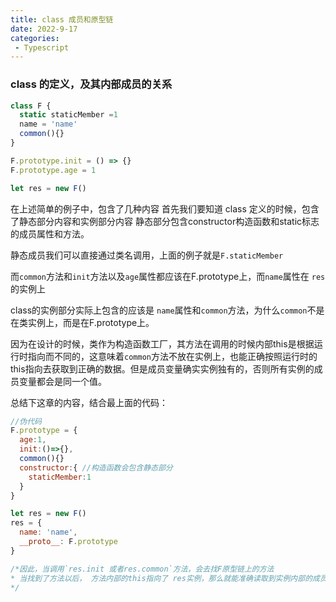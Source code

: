 ```yaml
---
title: class 成员和原型链
date: 2022-9-17
categories:
 - Typescript
---
```


### class 的定义，及其内部成员的关系

```js
class F {
  static staticMember =1
  name = 'name'
  common(){}
}

F.prototype.init = () => {}
F.prototype.age = 1

let res = new F()


```

在上述简单的例子中，包含了几种内容
首先我们要知道 class 定义的时候，包含了静态部分内容和实例部分内容
静态部分包含constructor构造函数和static标志的成员属性和方法。

静态成员我们可以直接通过类名调用，上面的例子就是`F.staticMember`

而`common`方法和`init`方法以及`age`属性都应该在F.prototype上，而`name`属性在 `res`的实例上

class的实例部分实际上包含的应该是 `name`属性和`common`方法，为什么`common`不是在类实例上，而是在F.prototype上。

因为在设计的时候，类作为构造函数工厂，其方法在调用的时候内部this是根据运行时指向而不同的，这意味着`common`方法不放在实例上，也能正确按照运行时的this指向去获取到正确的数据。但是成员变量确实实例独有的，否则所有实例的成员变量都会是同一个值。

总结下这章的内容，结合最上面的代码：
```js
//伪代码
F.prototype = {
  age:1,
  init:()=>{},
  common(){}
  constructor:{ //构造函数会包含静态部分
    staticMember:1
  }
}

let res = new F()
res = {
  name: 'name',
  __proto__: F.prototype
}

/*因此，当调用`res.init 或者res.common`方法，会去找F原型链上的方法
* 当找到了方法以后， 方法内部的this指向了 res实例，那么就能准确读取到实例内部的成员变量
*/
```





